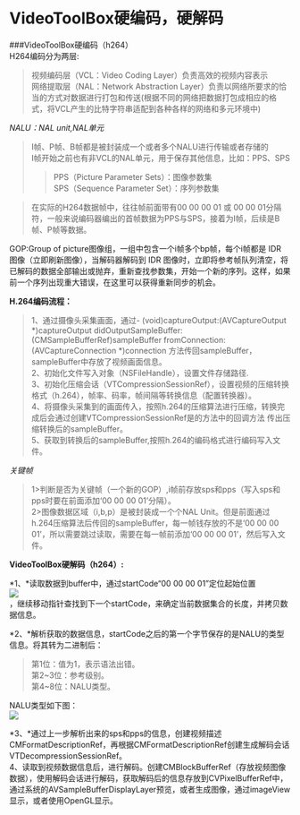# VideoToolBox硬编码，硬解码

###VideoToolBox硬编码（h264）  
H264编码分为两层:
>视频编码层（VCL：Video Coding Layer）负责高效的视频内容表示   
>网络提取层（NAL：Network Abstraction Layer）负责以网络所要求的恰当的方式对数据进行打包和传送(根据不同的网络把数据打包成相应的格式，将VCL产生的比特字符串适配到各种各样的网络和多元环境中)

*NALU：NAL unit,NAL单元*
> I帧、P帧、B帧都是被封装成一个或者多个NALU进行传输或者存储的   
>I帧开始之前也有非VCL的NAL单元，用于保存其他信息，比如：PPS、SPS
>>PPS（Picture Parameter Sets）：图像参数集   
>>SPS（Sequence Parameter Set）：序列参数集   

>在实际的H264数据帧中，往往帧前面带有00 00 00 01 或 00 00 01分隔符，一般来说编码器编出的首帧数据为PPS与SPS，接着为I帧，后续是B帧、P帧等数据。

GOP:Group of picture图像组，一组中包含一个i帧多个bp帧，每个i帧都是 IDR 图像（立即刷新图像），当解码器解码到 IDR 图像时，立即将参考帧队列清空，将已解码的数据全部输出或抛弃，重新查找参数集，开始一个新的序列。这样，如果前一个序列出现重大错误，在这里可以获得重新同步的机会。

**H.264编码流程：**
>1、通过摄像头采集画面，通过- (void)captureOutput:(AVCaptureOutput *)captureOutput didOutputSampleBuffer:(CMSampleBufferRef)sampleBuffer fromConnection:(AVCaptureConnection *)connection 方法传回sampleBuffer，sampleBuffer中存放了视频画面信息。   
>2、初始化文件写入对象（NSFileHandle），设置文件存储路径.   
>3、初始化压缩会话（VTCompressionSessionRef），设置视频的压缩转换格式（h.264），帧率、码率，帧间隔等转换信息（配置转换器）。   
>4、将摄像头采集到的画面传入，按照h.264的压缩算法进行压缩，转换完成后会通过创建VTCompressionSessionRef是的方法中的回调方法
传出压缩转换后的sampleBuffer。   
>5、获取到转换后的sampleBuffer,按照h.264的编码格式进行编码写入文件。   

*关键帧*
>1>判断是否为关键帧（一个新的GOP）,i帧前存放sps和pps（写入sps和pps时要在前面添加‘00 00 00 01’分隔）。   
>2>图像数据区域（i,b,p）是被封装成一个个NAL Unit。但是前面通过h.264压缩算法后传回的sampleBuffer，每一帧钱存放的不是‘00 00 00 01’，所以需要跳过读取，需要在每一帧前添加‘00 00 00 01’，然后写入文件。

**VideoToolBox硬解码（h264）:**

*1、*读取数据到buffer中，通过startCode“00 00 00 01”定位起始位置   
![](https://cl.ly/0z1f3z0a3s2M/download/Pasted%20Graphic%203.tiff)   
，继续移动指针查找到下一个startCode，来确定当前数据集合的长度，并拷贝数据信息。

*2、*解析获取的数据信息，startCode之后的第一个字节保存的是NALU的类型信息。将其转为二进制后：
>第1位：值为1，表示语法出错。   
>第2~3位：参考级别。   
>第4~8位：NALU类型。

NALU类型如下图：   
![](https://cl.ly/1I0q1u0U0i1z/download/NAL%E5%8D%95%E5%85%83%E7%B1%BB%E5%9E%8B.png)   

*3、*通过上一步解析出来的sps和pps的信息，创建视频描述CMFormatDescriptionRef，再根据CMFormatDescriptionRef创建生成解码会话VTDecompressionSessionRef。   
4、读取到视频数据信息后，进行解码。创建CMBlockBufferRef（存放视频图像数据），使用解码会话进行解码，获取解码后的信息存放到CVPixelBufferRef中，通过系统的AVSampleBufferDisplayLayer预览，或者生成图像，通过imageView显示，或者使用OpenGL显示。
